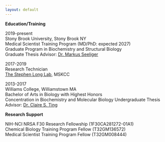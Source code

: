 ```yaml
---
layout: default
---
```


**Education/Training**

2019-present  
Stony Brook University, Stony Brook NY  
Medical Scientist Training Program (MD/PhD: expected 2027)  
Graduate Program in Biochemistry and Structural Biology  
Graduate Thesis Advisor: <a href = "https://you.stonybrook.edu/mseeligerlab/"> Dr. Markus Seeliger </a>

2017-2019  
Research Technician  
<a href = "https://www.mskcc.org/research/ski/labs/stephen-long">The Stephen Long Lab</a>, MSKCC

2013-2017  
Williams College, Williamstown MA  
Bachelor of Arts in Biology with Highest Honors   
Concentration in Biochemistry and Molecular Biology
Undergraduate Thesis Advisor: <a href = "https://biology.williams.edu/profile/cting/">Dr. Claire S. Ting</a>

**Research Support**

NIH-NCI NRSA F30 Research Fellowship (1F30CA281272-01A1)  
Chemical Biology Training Program Fellow (T32GM136572)  
Medical Scientist Training Program Fellow (T32GM008444)





